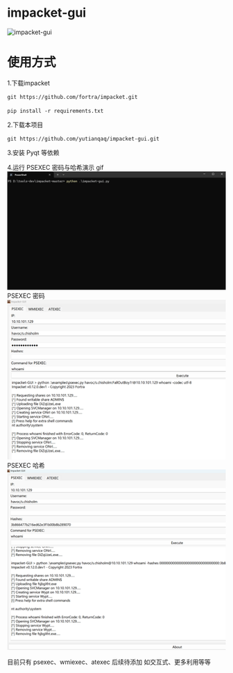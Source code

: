 # impacket-gui
<img src="https://socialify.git.ci/yutianqaq/impacket-gui/image?description=1&descriptionEditable=Impacket-gui%20%E5%B7%A5%E5%85%B7&font=Inter&forks=1&issues=1&language=1&logo=https%3A%2F%2Fraw.githubusercontent.com%2Fyutianqaq%2Fimpacket-gui%2Fmaster%2Flogo.jpg&name=1&owner=1&pattern=Charlie%20Brown&pulls=1&stargazers=1&theme=Light" alt="impacket-gui" width="640" height="320" />


# 使用方式
1.下载impacket
```
git https://github.com/fortra/impacket.git

pip install -r requirements.txt
```

2.下载本项目
```
git https://github.com/yutianqaq/impacket-gui.git
```

3.安装 Pyqt 等依赖

4.运行
PSEXEC 密码与哈希演示 gif
![](./img/1.gif)
PSEXEC 密码
![](./img/2.png)
PSEXEC 哈希
![](./img/3.png)


目前只有 psexec、wmiexec、atexec 后续待添加
如交互式、更多利用等等

